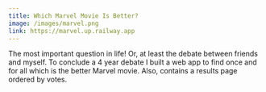 ```yaml
---
title: Which Marvel Movie Is Better?
image: /images/marvel.png
link: https://marvel.up.railway.app
---
```


The most important question in life! Or, at least the debate between friends and myself. To conclude a 4 year debate I built a web app to find once and for all which is the better Marvel movie. Also, contains a results page ordered by votes.
